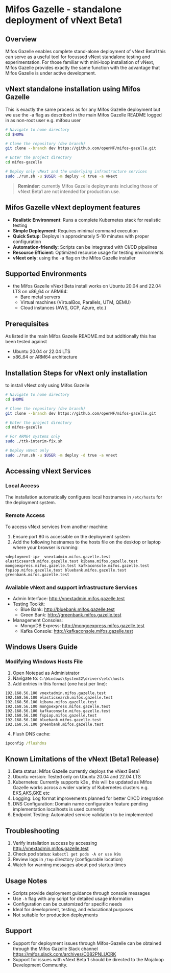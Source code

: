 # Mifos Gazelle - standalone deployment of vNext Beta1

## Overview
 Mifos Gazelle enables complete stand-alone deployment of vNext Beta1 this can serve as a useful tool for focussed vNext standalone testing and experimentation. For those familiar with mini-loop installation of vNext, Mifos Gazelle provides exactly the same function with the advantage that Mifos Gazelle is under active development.    

## vNext standalone installation using Mifos Gazelle  
This is exactly the same process as for any Mifos Gazelle deployment but we use the -a flag as described in the main Mifos Gazelle README
logged in as non-root user e.g. mifosu user 
```bash
# Navigate to home directory
cd $HOME

# Clone the repository (dev branch)
git clone --branch dev https://github.com/openMF/mifos-gazelle.git

# Enter the project directory
cd mifos-gazelle

# Deploy only vNext and the underlying infrastructure services 
sudo ./run.sh -u $USER -m deploy -d true -a vNext 
```

> **Reminder**: currently Mifos Gazelle deployments including those of vNext Beta1 are  not intended for production use.

## Mifos Gazelle vNext deployment features
- **Realistic Environment**: Runs a complete Kubernetes stack for realistic testing
- **Simple Deployment**: Requires minimal command execution
- **Quick Setup**: Deploys in approximately 5-10 minutes with proper configuration
- **Automation-friendly**: Scripts can be integrated with CI/CD pipelines
- **Resource Efficient**: Optimized resource usage for testing environments
- **vNext only**: using the -a flag on the Mifos Gazelle installer 

## Supported Environments
- the Mifos Gazelle vNext Beta install works on Ubuntu 20.04 and 22.04 LTS on x86_64 or ARM64:
  - Bare metal servers
  - Virtual machines (VirtualBox, Parallels, UTM, QEMU)
  - Cloud instances (AWS, GCP, Azure, etc.)

## Prerequisites
As listed in the main Mifos Gazelle README.md but additionally this has been tested against 
- Ubuntu 20.04 or 22.04 LTS 
- x86_64 or ARM64 architecture 


## Installation Steps for vNext only installation 
to install vNext only using Mifos Gazelle 
```bash
# Navigate to home directory
cd $HOME

# Clone the repository (dev branch)
git clone --branch dev https://github.com/openMF/mifos-gazelle.git

# Enter the project directory
cd mifos-gazelle

# For ARM64 systems only
sudo ./ttk-interim-fix.sh

# Deploy vNext only 
sudo ./run.sh -u $USER -m deploy -d true -a vnext 
```

## Accessing vNext Services

### Local Access
The installation automatically configures local hostnames in `/etc/hosts` for the deployment system.

### Remote Access
To access vNext services from another machine:

1. Ensure port 80 is accessible on the deployment system
2. Add the following hostnames to the hosts file on the desktop or laptop where your browser is running:

```
<deployment-ip>  vnextadmin.mifos.gazelle.test elasticsearch.mifos.gazelle.test kibana.mifos.gazelle.test mongoexpress.mifos.gazelle.test kafkaconsole.mifos.gazelle.test fspiop.mifos.gazelle.test bluebank.mifos.gazelle.test greenbank.mifos.gazelle.test
```

### Available vNext and support infrastructure Services
- Admin Interface: http://vnextadmin.mifos.gazelle.test 
- Testing Toolkit: 
  - Blue Bank: http://bluebank.mifos.gazelle.test 
  - Green Bank: http://greenbank.mifos.gazelle.test 
- Management Consoles:
  - MongoDB Express: http://mongoexpress.mifos.gazelle.test 
  - Kafka Console: http://kafkaconsole.mifos.gazelle.test 

## Windows Users Guide

### Modifying Windows Hosts File
1. Open Notepad as Administrator
2. Navigate to: `C:\Windows\System32\drivers\etc\hosts`
3. Add entries in this format (one host per line):
```
192.168.56.100 vnextadmin.mifos.gazelle.test 
192.168.56.100 elasticsearch.mifos.gazelle.test 
192.168.56.100 kibana.mifos.gazelle.test 
192.168.56.100 mongoexpress.mifos.gazelle.test 
192.168.56.100 kafkaconsole.mifos.gazelle.test 
192.168.56.100 fspiop.mifos.gazelle.test 
192.168.56.100 bluebank.mifos.gazelle.test 
192.168.56.100 greenbank.mifos.gazelle.test 
```
4. Flush DNS cache:
```cmd
ipconfig /flushdns
```

## Known Limitations of the vNext (Beta1 Release)
1. Beta status: Mifos Gazelle currently deploys the vNext Beta1
2. Ubuntu version: Tested only on Ubuntu 20.04 and 22.04 LTS
3. Kubernetes: Currently supports k3s , this will be updated as Mifos Gazelle works across a wider variety of Kubernetes clusters e.g. EKS,AKS,GKE etc 
4. Logging: Log format improvements planned for better CI/CD integration
5. DNS Configuration: Domain name configuration feature pending implementation localhosts is used currently
6. Endpoint Testing: Automated service validation to be implemented

## Troubleshooting
1. Verify installation success by accessing http://vnextadmin.mifos.gazelle.test 
2. Check pod status: `kubectl get pods -A or use k9s`
3. Review logs in `/tmp` directory (configurable location)
4. Watch for warning messages about pod startup times

## Usage Notes
- Scripts provide deployment guidance through console messages
- Use `-h` flag with any script for detailed usage information
- Configuration can be customized for specific needs
- Ideal for development, testing, and educational purposes
- Not suitable for production deployments

## Support
- Support for deployment issues through Mifos-Gazelle can be obtained through the Mifos Gazelle Slack channel https://mifos.slack.com/archives/C082PNLUCRK
- Support for issues with vNext Beta 1 should be directed to the Mojaloop Development Community.
